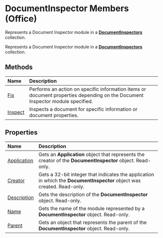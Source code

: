 
# DocumentInspector Members (Office)
Represents a Document Inspector module in a  **[DocumentInspectors](8366d7cd-e016-bb99-d27f-749ca10352f1.md)** collection.

Represents a Document Inspector module in a  **[DocumentInspectors](8366d7cd-e016-bb99-d27f-749ca10352f1.md)** collection.


## Methods



|**Name**|**Description**|
|:-----|:-----|
|[Fix](b05326b0-779c-97f5-d3fd-705f82a141ef.md)|Performs an action on specific information items or document properties depending on the Document Inspector module specified.|
|[Inspect](5973fa7d-7218-74e3-b67c-c03fbaf4b930.md)|Inspects a document for specific information or document properties.|

## Properties



|**Name**|**Description**|
|:-----|:-----|
|[Application](7ad91b98-c139-6700-d8cb-d52581266296.md)|Gets an  **Application** object that represents the creator of the **DocumentInspector** object. Read-only.|
|[Creator](cf0888d5-5688-912f-97ee-65a0c85d4624.md)|Gets a 32-bit integer that indicates the application in which the  **DocumentInspector** object was created. Read-only.|
|[Description](15216b40-4451-5abf-9f81-02ae8b7258ff.md)|Gets the description of the  **DocumentInspector** object. Read-only.|
|[Name](7d475d21-435a-a322-e8f4-0694828bba43.md)|Gets the name of the module represented by a  **DocumentInspector** object. Read-only.|
|[Parent](a8c17893-5bbf-c1fd-709b-144f0cc00560.md)|Gets an object that represents the parent of the  **DocumentInspector** object. Read-only.|
